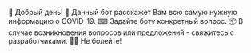 🤝 Добрый день!
🦠 Данный бот расскажет Вам всю самую нужную информацию о COVID-19.
⌨ Задайте боту конкретный вопрос.
📦 В случае возникновения вопросов или предложений - свяжитесь с разработчиками.
👩‍⚕ Не болейте!



